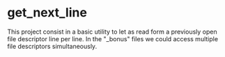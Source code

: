 # get_next_line

This project consist in a basic utility to let as read form a previously open file descriptor line per line.
In the "_bonus" files we could access multiple file descriptors simultaneously.
